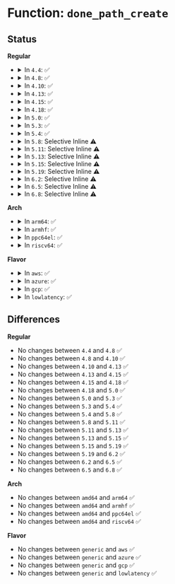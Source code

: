# Function: <code>done_path_create</code>

## Status
<b>Regular</b>
<ul>
<li>
<details>
<summary>In <code>4.4</code>: ✅</summary>

```c
void done_path_create(struct path *path, struct dentry *dentry);
```

**Collision:** Unique Global

**Inline:** No

**Transformation:** False

**Instances:**

```
In fs/namei.c (ffffffff81216880)
Location: fs/namei.c:3483
Inline: False
Direct callers:
  - kernel/bpf/inode.c:bpf_obj_pin_user
  - fs/namei.c:SyS_mknod
  - fs/namei.c:SyS_mknod
  - fs/namei.c:SyS_mkdir
  - fs/namei.c:SyS_symlink
  - fs/namei.c:SyS_link
  - fs/namei.c:SyS_link
  - drivers/base/devtmpfs.c:handle_create
  - drivers/base/devtmpfs.c:handle_create
  - net/unix/af_unix.c:unix_bind
```
**Symbols:**

```
ffffffff81216880-ffffffff812168c5: done_path_create (STB_GLOBAL)
```
</details>
</li>
<li>
<details>
<summary>In <code>4.8</code>: ✅</summary>

```c
void done_path_create(struct path *path, struct dentry *dentry);
```

**Collision:** Unique Global

**Inline:** No

**Transformation:** False

**Instances:**

```
In fs/namei.c (ffffffff8123d8c0)
Location: fs/namei.c:3649
Inline: False
Direct callers:
  - kernel/bpf/inode.c:bpf_obj_pin_user
  - fs/namei.c:SyS_link
  - fs/namei.c:SyS_link
  - fs/namei.c:SyS_symlink
  - fs/namei.c:SyS_mkdir
  - fs/namei.c:SyS_mknod
  - fs/namei.c:SyS_mknod
  - drivers/base/devtmpfs.c:handle_create
  - drivers/base/devtmpfs.c:handle_create
  - net/unix/af_unix.c:unix_bind
```
**Symbols:**

```
ffffffff8123d8c0-ffffffff8123d905: done_path_create (STB_GLOBAL)
```
</details>
</li>
<li>
<details>
<summary>In <code>4.10</code>: ✅</summary>

```c
void done_path_create(struct path *path, struct dentry *dentry);
```

**Collision:** Unique Global

**Inline:** No

**Transformation:** False

**Instances:**

```
In fs/namei.c (ffffffff81250660)
Location: fs/namei.c:3606
Inline: False
Direct callers:
  - kernel/bpf/inode.c:bpf_obj_pin_user
  - fs/namei.c:SyS_link
  - fs/namei.c:SyS_link
  - fs/namei.c:SyS_symlink
  - fs/namei.c:SyS_mkdir
  - fs/namei.c:SyS_mknod
  - fs/namei.c:SyS_mknod
  - drivers/base/devtmpfs.c:handle_create
  - drivers/base/devtmpfs.c:handle_create
  - net/unix/af_unix.c:unix_bind
```
**Symbols:**

```
ffffffff81250660-ffffffff812506a5: done_path_create (STB_GLOBAL)
```
</details>
</li>
<li>
<details>
<summary>In <code>4.13</code>: ✅</summary>

```c
void done_path_create(struct path *path, struct dentry *dentry);
```

**Collision:** Unique Global

**Inline:** No

**Transformation:** False

**Instances:**

```
In fs/namei.c (ffffffff8125c7f0)
Location: fs/namei.c:3671
Inline: False
Direct callers:
  - kernel/bpf/inode.c:bpf_obj_pin_user
  - kernel/bpf/inode.c:bpf_obj_pin_user
  - fs/namei.c:SyS_link
  - fs/namei.c:SyS_link
  - fs/namei.c:SyS_symlink
  - fs/namei.c:SyS_mkdir
  - fs/namei.c:SyS_mknod
  - fs/namei.c:SyS_mknod
  - drivers/base/devtmpfs.c:handle_create
  - drivers/base/devtmpfs.c:handle_create
  - net/unix/af_unix.c:unix_bind
  - net/unix/af_unix.c:unix_bind
```
**Symbols:**

```
ffffffff8125c7f0-ffffffff8125c835: done_path_create (STB_GLOBAL)
```
</details>
</li>
<li>
<details>
<summary>In <code>4.15</code>: ✅</summary>

```c
void done_path_create(struct path *path, struct dentry *dentry);
```

**Collision:** Unique Global

**Inline:** No

**Transformation:** False

**Instances:**

```
In fs/namei.c (ffffffff8127eb10)
Location: fs/namei.c:3669
Inline: False
Direct callers:
  - kernel/bpf/inode.c:bpf_obj_pin_user
  - kernel/bpf/inode.c:bpf_obj_pin_user
  - fs/namei.c:SyS_link
  - fs/namei.c:SyS_link
  - fs/namei.c:SyS_symlink
  - fs/namei.c:SyS_mkdir
  - fs/namei.c:SyS_mknod
  - fs/namei.c:SyS_mknod
  - drivers/base/devtmpfs.c:handle_create
  - drivers/base/devtmpfs.c:handle_create
  - net/unix/af_unix.c:unix_bind
  - net/unix/af_unix.c:unix_bind
```
**Symbols:**

```
ffffffff8127eb10-ffffffff8127eb55: done_path_create (STB_GLOBAL)
```
</details>
</li>
<li>
<details>
<summary>In <code>4.18</code>: ✅</summary>

```c
void done_path_create(struct path *path, struct dentry *dentry);
```

**Collision:** Unique Global

**Inline:** No

**Transformation:** False

**Instances:**

```
In fs/namei.c (ffffffff812a54a0)
Location: fs/namei.c:3691
Inline: False
Direct callers:
  - kernel/bpf/inode.c:bpf_obj_pin_user
  - kernel/bpf/inode.c:bpf_obj_pin_user
  - fs/namei.c:do_linkat
  - fs/namei.c:do_linkat
  - fs/namei.c:do_linkat
  - fs/namei.c:do_symlinkat
  - fs/namei.c:do_mkdirat
  - drivers/base/devtmpfs.c:handle_create
  - drivers/base/devtmpfs.c:handle_create
  - net/unix/af_unix.c:unix_bind
  - net/unix/af_unix.c:unix_bind
```
**Symbols:**

```
ffffffff812a54a0-ffffffff812a54e5: done_path_create (STB_GLOBAL)
```
</details>
</li>
<li>
<details>
<summary>In <code>5.0</code>: ✅</summary>

```c
void done_path_create(struct path *path, struct dentry *dentry);
```

**Collision:** Unique Global

**Inline:** No

**Transformation:** False

**Instances:**

```
In fs/namei.c (ffffffff812ba610)
Location: fs/namei.c:3681
Inline: False
Direct callers:
  - kernel/bpf/inode.c:bpf_obj_pin_user
  - kernel/bpf/inode.c:bpf_obj_pin_user
  - fs/namei.c:do_linkat
  - fs/namei.c:do_linkat
  - fs/namei.c:do_linkat
  - fs/namei.c:do_symlinkat
  - fs/namei.c:do_mkdirat
  - drivers/base/devtmpfs.c:handle_create
  - drivers/base/devtmpfs.c:handle_create
  - net/unix/af_unix.c:unix_bind
  - net/unix/af_unix.c:unix_bind
```
**Symbols:**

```
ffffffff812ba610-ffffffff812ba655: done_path_create (STB_GLOBAL)
```
</details>
</li>
<li>
<details>
<summary>In <code>5.3</code>: ✅</summary>

```c
void done_path_create(struct path *path, struct dentry *dentry);
```

**Collision:** Unique Global

**Inline:** No

**Transformation:** False

**Instances:**

```
In fs/namei.c (ffffffff812d7210)
Location: fs/namei.c:3680
Inline: False
Direct callers:
  - kernel/bpf/inode.c:bpf_obj_pin_user
  - kernel/bpf/inode.c:bpf_obj_pin_user
  - fs/namei.c:do_linkat
  - fs/namei.c:do_linkat
  - fs/namei.c:do_linkat
  - fs/namei.c:do_symlinkat
  - fs/namei.c:do_mkdirat
  - drivers/base/devtmpfs.c:handle_create
  - drivers/base/devtmpfs.c:handle_create
  - net/unix/af_unix.c:unix_bind
  - net/unix/af_unix.c:unix_bind
```
**Symbols:**

```
ffffffff812d7210-ffffffff812d7255: done_path_create (STB_GLOBAL)
```
</details>
</li>
<li>
<details>
<summary>In <code>5.4</code>: ✅</summary>

```c
void done_path_create(struct path *path, struct dentry *dentry);
```

**Collision:** Unique Global

**Inline:** No

**Transformation:** False

**Instances:**

```
In fs/namei.c (ffffffff812e8d70)
Location: fs/namei.c:3675
Inline: False
Direct callers:
  - kernel/bpf/inode.c:bpf_obj_pin_user
  - kernel/bpf/inode.c:bpf_obj_pin_user
  - fs/namei.c:do_linkat
  - fs/namei.c:do_linkat
  - fs/namei.c:do_linkat
  - fs/namei.c:do_symlinkat
  - fs/namei.c:do_mkdirat
  - net/unix/af_unix.c:unix_bind
  - net/unix/af_unix.c:unix_bind
```
**Symbols:**

```
ffffffff812e8d70-ffffffff812e8db5: done_path_create (STB_GLOBAL)
```
</details>
</li>
<li>
<details>
<summary>In <code>5.8</code>: Selective Inline ⚠️</summary>

```c
void done_path_create(struct path *path, struct dentry *dentry);
```

**Collision:** Unique Global

**Inline:** Selective

**Transformation:** False

**Instances:**

```
In fs/namei.c (ffffffff81329591)
Location: fs/namei.c:3504
Inline: True
Inline callers:
  - fs/namei.c:do_linkat
  - fs/namei.c:do_symlinkat
  - fs/namei.c:do_mkdirat
Direct callers:
  - kernel/bpf/inode.c:bpf_obj_pin_user
  - kernel/bpf/inode.c:bpf_obj_pin_user
  - drivers/base/devtmpfs.c:handle_create
  - net/unix/af_unix.c:unix_mknod
```
**Symbols:**

```
ffffffff81322010-ffffffff81322058: done_path_create (STB_GLOBAL)
```
</details>
</li>
<li>
<details>
<summary>In <code>5.11</code>: Selective Inline ⚠️</summary>

```c
void done_path_create(struct path *path, struct dentry *dentry);
```

**Collision:** Unique Global

**Inline:** Selective

**Transformation:** False

**Instances:**

```
In fs/namei.c (ffffffff81333811)
Location: fs/namei.c:3506
Inline: True
Inline callers:
  - fs/namei.c:do_linkat
  - fs/namei.c:do_symlinkat
  - fs/namei.c:do_mkdirat
Direct callers:
  - kernel/bpf/inode.c:bpf_obj_pin_user
  - kernel/bpf/inode.c:bpf_obj_pin_user
  - fs/init.c:init_mkdir
  - fs/init.c:init_symlink
  - fs/init.c:init_link
  - fs/init.c:init_mknod
  - drivers/base/devtmpfs.c:handle_create
  - net/unix/af_unix.c:unix_mknod
```
**Symbols:**

```
ffffffff8132d5c0-ffffffff8132d608: done_path_create (STB_GLOBAL)
```
</details>
</li>
<li>
<details>
<summary>In <code>5.13</code>: Selective Inline ⚠️</summary>

```c
void done_path_create(struct path *path, struct dentry *dentry);
```

**Collision:** Unique Global

**Inline:** Selective

**Transformation:** False

**Instances:**

```
In fs/namei.c (ffffffff813398d6)
Location: fs/namei.c:3638
Inline: True
Inline callers:
  - fs/namei.c:do_linkat
  - fs/namei.c:do_symlinkat
  - fs/namei.c:do_mkdirat
Direct callers:
  - kernel/bpf/inode.c:bpf_obj_pin_user
  - kernel/bpf/inode.c:bpf_obj_pin_user
  - fs/init.c:init_mkdir
  - fs/init.c:init_symlink
  - fs/init.c:init_link
  - fs/init.c:init_mknod
  - drivers/base/devtmpfs.c:devtmpfs_work_loop
  - drivers/base/devtmpfs.c:devtmpfs_work_loop
  - net/unix/af_unix.c:unix_bind
  - net/unix/af_unix.c:unix_bind
```
**Symbols:**

```
ffffffff81332f60-ffffffff81332fa8: done_path_create (STB_GLOBAL)
```
</details>
</li>
<li>
<details>
<summary>In <code>5.15</code>: Selective Inline ⚠️</summary>

```c
void done_path_create(struct path *path, struct dentry *dentry);
```

**Collision:** Unique Global

**Inline:** Selective

**Transformation:** False

**Instances:**

```
In fs/namei.c (ffffffff8138801d)
Location: fs/namei.c:3703
Inline: True
Inline callers:
  - fs/namei.c:do_linkat
  - fs/namei.c:do_symlinkat
  - fs/namei.c:do_mkdirat
  - fs/namei.c:do_mknodat
Direct callers:
  - kernel/bpf/inode.c:bpf_obj_pin_user
  - kernel/bpf/inode.c:bpf_obj_pin_user
  - fs/init.c:init_mkdir
  - fs/init.c:init_symlink
  - fs/init.c:init_link
  - fs/init.c:init_mknod
  - drivers/base/devtmpfs.c:devtmpfs_work_loop
  - drivers/base/devtmpfs.c:devtmpfs_work_loop
  - net/unix/af_unix.c:unix_bind_bsd
  - net/unix/af_unix.c:unix_bind_bsd
```
**Symbols:**

```
ffffffff813806f0-ffffffff81380738: done_path_create (STB_GLOBAL)
```
</details>
</li>
<li>
<details>
<summary>In <code>5.19</code>: Selective Inline ⚠️</summary>

```c
void done_path_create(struct path *path, struct dentry *dentry);
```

**Collision:** Unique Global

**Inline:** Selective

**Transformation:** False

**Instances:**

```
In fs/namei.c (ffffffff81408f70)
Location: fs/namei.c:3797
Inline: True
Inline callers:
  - fs/namei.c:do_linkat
  - fs/namei.c:do_symlinkat
  - fs/namei.c:do_mkdirat
  - fs/namei.c:do_mknodat
Direct callers:
  - kernel/bpf/inode.c:bpf_obj_pin_user
  - kernel/bpf/inode.c:bpf_obj_pin_user
  - kernel/bpf/inode.c:bpf_obj_pin_user
  - kernel/bpf/inode.c:bpf_obj_pin_user
  - kernel/bpf/inode.c:bpf_obj_pin_user
  - fs/init.c:init_mkdir
  - fs/init.c:init_symlink
  - fs/init.c:init_link
  - fs/init.c:init_mknod
  - drivers/base/devtmpfs.c:devtmpfs_work_loop
  - drivers/base/devtmpfs.c:devtmpfs_work_loop
  - drivers/base/devtmpfs.c:devtmpfs_work_loop
  - net/unix/af_unix.c:unix_bind_bsd
  - net/unix/af_unix.c:unix_bind_bsd
```
**Symbols:**

```
ffffffff81400a00-ffffffff81400a52: done_path_create (STB_GLOBAL)
```
</details>
</li>
<li>
<details>
<summary>In <code>6.2</code>: Selective Inline ⚠️</summary>

```c
void done_path_create(struct path *path, struct dentry *dentry);
```

**Collision:** Unique Global

**Inline:** Selective

**Transformation:** False

**Instances:**

```
In fs/namei.c (ffffffff814935ba)
Location: fs/namei.c:3854
Inline: True
Inline callers:
  - fs/namei.c:do_linkat
  - fs/namei.c:do_symlinkat
  - fs/namei.c:do_mkdirat
  - fs/namei.c:do_mknodat
Direct callers:
  - kernel/bpf/inode.c:bpf_obj_pin_user
  - kernel/bpf/inode.c:bpf_obj_pin_user
  - kernel/bpf/inode.c:bpf_obj_pin_user
  - kernel/bpf/inode.c:bpf_obj_pin_user
  - kernel/bpf/inode.c:bpf_obj_pin_user
  - fs/init.c:init_mkdir
  - fs/init.c:init_symlink
  - fs/init.c:init_link
  - fs/init.c:init_mknod
  - drivers/base/devtmpfs.c:devtmpfs_work_loop
  - drivers/base/devtmpfs.c:devtmpfs_work_loop
  - drivers/base/devtmpfs.c:devtmpfs_work_loop
  - net/unix/af_unix.c:unix_bind_bsd
  - net/unix/af_unix.c:unix_bind_bsd
```
**Symbols:**

```
ffffffff8148a920-ffffffff8148a972: done_path_create (STB_GLOBAL)
```
</details>
</li>
<li>
<details>
<summary>In <code>6.5</code>: Selective Inline ⚠️</summary>

```c
void done_path_create(struct path *path, struct dentry *dentry);
```

**Collision:** Unique Global

**Inline:** Selective

**Transformation:** False

**Instances:**

```
In fs/namei.c (ffffffff814c8610)
Location: fs/namei.c:3934
Inline: True
Inline callers:
  - fs/namei.c:do_linkat
  - fs/namei.c:do_symlinkat
  - fs/namei.c:do_mkdirat
  - fs/namei.c:do_mknodat
Direct callers:
  - kernel/bpf/inode.c:bpf_obj_pin_user
  - kernel/bpf/inode.c:bpf_obj_pin_user
  - kernel/bpf/inode.c:bpf_obj_pin_user
  - kernel/bpf/inode.c:bpf_obj_pin_user
  - kernel/bpf/inode.c:bpf_obj_pin_user
  - fs/init.c:init_mkdir
  - fs/init.c:init_symlink
  - fs/init.c:init_link
  - fs/init.c:init_mknod
  - drivers/base/devtmpfs.c:devtmpfs_work_loop
  - drivers/base/devtmpfs.c:devtmpfs_work_loop
  - drivers/base/devtmpfs.c:devtmpfs_work_loop
  - net/unix/af_unix.c:unix_bind_bsd
  - net/unix/af_unix.c:unix_bind_bsd
```
**Symbols:**

```
ffffffff814c1030-ffffffff814c1082: done_path_create (STB_GLOBAL)
```
</details>
</li>
<li>
<details>
<summary>In <code>6.8</code>: Selective Inline ⚠️</summary>

```c
void done_path_create(struct path *path, struct dentry *dentry);
```

**Collision:** Unique Global

**Inline:** Selective

**Transformation:** False

**Instances:**

```
In fs/namei.c (ffffffff814faeb0)
Location: fs/namei.c:3943
Inline: True
Inline callers:
  - fs/namei.c:do_linkat
  - fs/namei.c:do_symlinkat
  - fs/namei.c:do_mkdirat
  - fs/namei.c:do_mknodat
Direct callers:
  - kernel/bpf/inode.c:bpf_obj_pin_user
  - kernel/bpf/inode.c:bpf_obj_pin_user
  - kernel/bpf/inode.c:bpf_obj_pin_user
  - kernel/bpf/inode.c:bpf_obj_pin_user
  - kernel/bpf/inode.c:bpf_obj_pin_user
  - fs/init.c:init_mkdir
  - fs/init.c:init_symlink
  - fs/init.c:init_link
  - fs/init.c:init_mknod
  - drivers/base/devtmpfs.c:devtmpfs_work_loop
  - drivers/base/devtmpfs.c:devtmpfs_work_loop
  - drivers/base/devtmpfs.c:devtmpfs_work_loop
  - net/unix/af_unix.c:unix_bind_bsd
  - net/unix/af_unix.c:unix_bind_bsd
```
**Symbols:**

```
ffffffff814f34f0-ffffffff814f3542: done_path_create (STB_GLOBAL)
```
</details>
</li>
</ul>
<b>Arch</b>
<ul>
<li>
<details>
<summary>In <code>arm64</code>: ✅</summary>

```c
void done_path_create(struct path *path, struct dentry *dentry);
```

**Collision:** Unique Global

**Inline:** No

**Transformation:** False

**Instances:**

```
In fs/namei.c (ffff800010392168)
Location: fs/namei.c:3675
Inline: False
Direct callers:
  - kernel/bpf/inode.c:bpf_obj_pin_user
  - kernel/bpf/inode.c:bpf_obj_pin_user
  - fs/namei.c:do_linkat
  - fs/namei.c:do_linkat
  - fs/namei.c:do_linkat
  - fs/namei.c:do_symlinkat
  - fs/namei.c:do_mkdirat
  - net/unix/af_unix.c:unix_bind
  - net/unix/af_unix.c:unix_bind
```
**Symbols:**

```
ffff800010392168-ffff8000103921c0: done_path_create (STB_GLOBAL)
```
</details>
</li>
<li>
<details>
<summary>In <code>armhf</code>: ✅</summary>

```c
void done_path_create(struct path *path, struct dentry *dentry);
```

**Collision:** Unique Global

**Inline:** No

**Transformation:** False

**Instances:**

```
In fs/namei.c (c05796cc)
Location: fs/namei.c:3675
Inline: False
Direct callers:
  - kernel/bpf/inode.c:bpf_obj_pin_user
  - kernel/bpf/inode.c:bpf_obj_pin_user
  - fs/namei.c:do_linkat
  - fs/namei.c:do_linkat
  - fs/namei.c:do_linkat
  - fs/namei.c:do_symlinkat
  - fs/namei.c:do_mkdirat
  - net/unix/af_unix.c:unix_bind
  - net/unix/af_unix.c:unix_bind
```
**Symbols:**

```
c05796cc-c0579718: done_path_create (STB_GLOBAL)
```
</details>
</li>
<li>
<details>
<summary>In <code>ppc64el</code>: ✅</summary>

```c
void done_path_create(struct path *path, struct dentry *dentry);
```

**Collision:** Unique Global

**Inline:** No

**Transformation:** False

**Instances:**

```
In fs/namei.c (c00000000048a930)
Location: fs/namei.c:3675
Inline: False
Direct callers:
  - kernel/bpf/inode.c:bpf_obj_pin_user
  - kernel/bpf/inode.c:bpf_obj_pin_user
  - fs/namei.c:do_linkat
  - fs/namei.c:do_linkat
  - fs/namei.c:do_linkat
  - fs/namei.c:do_symlinkat
  - fs/namei.c:do_mkdirat
  - net/unix/af_unix.c:unix_bind
  - net/unix/af_unix.c:unix_bind
```
**Symbols:**

```
c00000000048a930-c00000000048a9ac: done_path_create (STB_GLOBAL)
```
</details>
</li>
<li>
<details>
<summary>In <code>riscv64</code>: ✅</summary>

```c
void done_path_create(struct path *path, struct dentry *dentry);
```

**Collision:** Unique Global

**Inline:** No

**Transformation:** False

**Instances:**

```
In fs/namei.c (ffffffe000261346)
Location: fs/namei.c:3675
Inline: False
Direct callers:
  - kernel/bpf/inode.c:bpf_obj_pin_user
  - kernel/bpf/inode.c:bpf_obj_pin_user
  - fs/namei.c:do_linkat
  - fs/namei.c:do_linkat
  - fs/namei.c:do_linkat
  - fs/namei.c:do_symlinkat
  - fs/namei.c:do_mkdirat
  - net/unix/af_unix.c:unix_bind
  - net/unix/af_unix.c:unix_bind
```
**Symbols:**

```
ffffffe000261346-ffffffe0002613a4: done_path_create (STB_GLOBAL)
```
</details>
</li>
</ul>
<b>Flavor</b>
<ul>
<li>
<details>
<summary>In <code>aws</code>: ✅</summary>

```c
void done_path_create(struct path *path, struct dentry *dentry);
```

**Collision:** Unique Global

**Inline:** No

**Transformation:** False

**Instances:**

```
In fs/namei.c (ffffffff812e1350)
Location: fs/namei.c:3675
Inline: False
Direct callers:
  - kernel/bpf/inode.c:bpf_obj_pin_user
  - kernel/bpf/inode.c:bpf_obj_pin_user
  - fs/namei.c:do_linkat
  - fs/namei.c:do_linkat
  - fs/namei.c:do_linkat
  - fs/namei.c:do_symlinkat
  - fs/namei.c:do_mkdirat
  - net/unix/af_unix.c:unix_bind
  - net/unix/af_unix.c:unix_bind
```
**Symbols:**

```
ffffffff812e1350-ffffffff812e1395: done_path_create (STB_GLOBAL)
```
</details>
</li>
<li>
<details>
<summary>In <code>azure</code>: ✅</summary>

```c
void done_path_create(struct path *path, struct dentry *dentry);
```

**Collision:** Unique Global

**Inline:** No

**Transformation:** False

**Instances:**

```
In fs/namei.c (ffffffff812d1f90)
Location: fs/namei.c:3675
Inline: False
Direct callers:
  - kernel/bpf/inode.c:bpf_obj_pin_user
  - kernel/bpf/inode.c:bpf_obj_pin_user
  - fs/namei.c:do_linkat
  - fs/namei.c:do_linkat
  - fs/namei.c:do_linkat
  - fs/namei.c:do_symlinkat
  - fs/namei.c:do_mkdirat
  - net/unix/af_unix.c:unix_bind
  - net/unix/af_unix.c:unix_bind
```
**Symbols:**

```
ffffffff812d1f90-ffffffff812d1fd5: done_path_create (STB_GLOBAL)
```
</details>
</li>
<li>
<details>
<summary>In <code>gcp</code>: ✅</summary>

```c
void done_path_create(struct path *path, struct dentry *dentry);
```

**Collision:** Unique Global

**Inline:** No

**Transformation:** False

**Instances:**

```
In fs/namei.c (ffffffff812df160)
Location: fs/namei.c:3675
Inline: False
Direct callers:
  - kernel/bpf/inode.c:bpf_obj_pin_user
  - kernel/bpf/inode.c:bpf_obj_pin_user
  - fs/namei.c:do_linkat
  - fs/namei.c:do_linkat
  - fs/namei.c:do_linkat
  - fs/namei.c:do_symlinkat
  - fs/namei.c:do_mkdirat
  - net/unix/af_unix.c:unix_bind
  - net/unix/af_unix.c:unix_bind
```
**Symbols:**

```
ffffffff812df160-ffffffff812df1a5: done_path_create (STB_GLOBAL)
```
</details>
</li>
<li>
<details>
<summary>In <code>lowlatency</code>: ✅</summary>

```c
void done_path_create(struct path *path, struct dentry *dentry);
```

**Collision:** Unique Global

**Inline:** No

**Transformation:** False

**Instances:**

```
In fs/namei.c (ffffffff812f0550)
Location: fs/namei.c:3675
Inline: False
Direct callers:
  - kernel/bpf/inode.c:bpf_obj_pin_user
  - kernel/bpf/inode.c:bpf_obj_pin_user
  - fs/namei.c:do_linkat
  - fs/namei.c:do_linkat
  - fs/namei.c:do_linkat
  - fs/namei.c:do_symlinkat
  - fs/namei.c:do_mkdirat
  - net/unix/af_unix.c:unix_bind
  - net/unix/af_unix.c:unix_bind
```
**Symbols:**

```
ffffffff812f0550-ffffffff812f0595: done_path_create (STB_GLOBAL)
```
</details>
</li>
</ul>

## Differences
<b>Regular</b>
<ul>
<li>
No changes between <code>4.4</code> and <code>4.8</code> ✅
</li>
<li>
No changes between <code>4.8</code> and <code>4.10</code> ✅
</li>
<li>
No changes between <code>4.10</code> and <code>4.13</code> ✅
</li>
<li>
No changes between <code>4.13</code> and <code>4.15</code> ✅
</li>
<li>
No changes between <code>4.15</code> and <code>4.18</code> ✅
</li>
<li>
No changes between <code>4.18</code> and <code>5.0</code> ✅
</li>
<li>
No changes between <code>5.0</code> and <code>5.3</code> ✅
</li>
<li>
No changes between <code>5.3</code> and <code>5.4</code> ✅
</li>
<li>
No changes between <code>5.4</code> and <code>5.8</code> ✅
</li>
<li>
No changes between <code>5.8</code> and <code>5.11</code> ✅
</li>
<li>
No changes between <code>5.11</code> and <code>5.13</code> ✅
</li>
<li>
No changes between <code>5.13</code> and <code>5.15</code> ✅
</li>
<li>
No changes between <code>5.15</code> and <code>5.19</code> ✅
</li>
<li>
No changes between <code>5.19</code> and <code>6.2</code> ✅
</li>
<li>
No changes between <code>6.2</code> and <code>6.5</code> ✅
</li>
<li>
No changes between <code>6.5</code> and <code>6.8</code> ✅
</li>
</ul>
<b>Arch</b>
<ul>
<li>
No changes between <code>amd64</code> and <code>arm64</code> ✅
</li>
<li>
No changes between <code>amd64</code> and <code>armhf</code> ✅
</li>
<li>
No changes between <code>amd64</code> and <code>ppc64el</code> ✅
</li>
<li>
No changes between <code>amd64</code> and <code>riscv64</code> ✅
</li>
</ul>
<b>Flavor</b>
<ul>
<li>
No changes between <code>generic</code> and <code>aws</code> ✅
</li>
<li>
No changes between <code>generic</code> and <code>azure</code> ✅
</li>
<li>
No changes between <code>generic</code> and <code>gcp</code> ✅
</li>
<li>
No changes between <code>generic</code> and <code>lowlatency</code> ✅
</li>
</ul>
